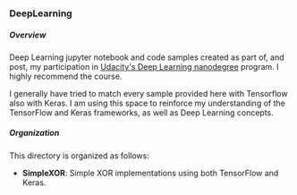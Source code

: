 ### DeepLearning

##### Overview
Deep Learning jupyter notebook and code samples created as part of, and post, my participation in [Udacity's Deep Learning nanodegree](https://www.udacity.com/course/deep-learning-nanodegree--nd101) program. I highly recommend the course. 

I generally have tried to match every sample provided here with Tensorflow also with Keras. I am using this space to reinforce my understanding of the TensorFlow and Keras frameworks, as well as Deep Learning concepts. 

##### Organization
This directory is organized as follows:
- **SimpleXOR**: Simple XOR implementations using both TensorFlow and Keras.

